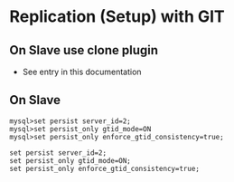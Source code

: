 # Replication (Setup) with GIT 


## On Slave use clone plugin

  * See entry in this documentation 

## On Slave 

```
mysql>set persist server_id=2;
mysql>set persist_only gtid_mode=ON
mysql>set persist_only enforce_gtid_consistency=true; 

set persist server_id=2;
set persist_only gtid_mode=ON;
set persist_only enforce_gtid_consistency=true; 

```

